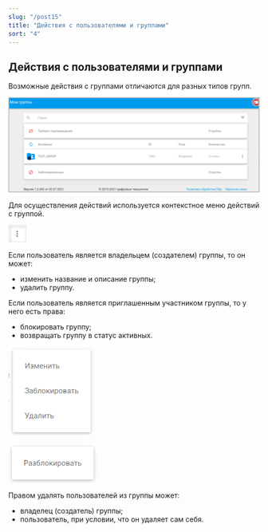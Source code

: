 ```yaml
---
slug: "/post15"
title: "Действия с пользователями и группами"
sort: "4"
---
```


## Действия с пользователями и группами

Возможные действия с группами отличаются для разных типов групп.

![group-active.png](./images/group-active.png "Вкладка Мои группы со списком активных групп")

Для осуществления действий используется контекстное меню действий с группой.

![context-menu-button.png](./images/context-menu-button.png "Кнопка вызова контекстного меню")

Если пользователь является владельцем (создателем) группы, то он может:
- изменить название и описание группы;
- удалить группу.

Если пользователь является приглашенным участником группы, то у него есть права:
- блокировать группу; 
- возвращать группу в статус активных.

![context-menu2.png](./images/context-menu2.png "Меню действий для группы категории Активные")

![unlock.png](./images/unlock.png "Меню действий для группы в категории Заблокированные")

Правом удалять пользователей из группы может:
- владелец (создатель) группы;
- пользователь, при условии, что он удаляет сам себя.
